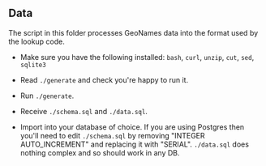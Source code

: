 ## Data

The script in this folder processes GeoNames data into the format used by the 
lookup code.

* Make sure you have the following installed: `bash`, `curl`, `unzip`, `cut`, 
  `sed`, `sqlite3`

* Read `./generate` and check you're happy to run it.

* Run `./generate`.

* Receive `./schema.sql` and `./data.sql`.

* Import into your database of choice. If you are using Postgres then you'll need
  to edit `./schema.sql` by removing "INTEGER AUTO_INCREMENT" and replacing it
  with "SERIAL". `./data.sql` does nothing complex and so should work in any DB.

